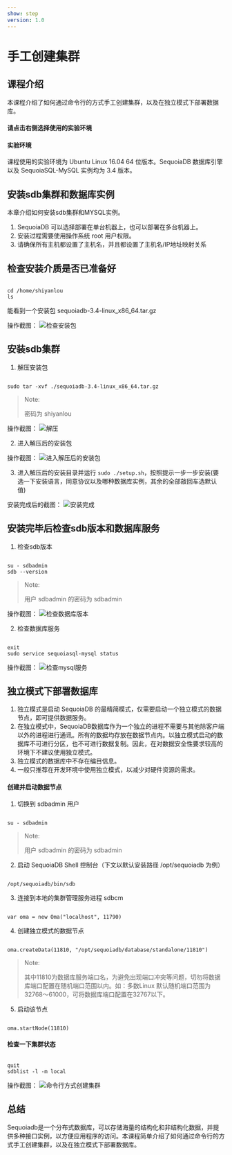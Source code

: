 ```yaml
---
show: step
version: 1.0 
---
```


# 手工创建集群

## 课程介绍

本课程介绍了如何通过命令行的方式手工创建集群，以及在独立模式下部署数据库。

#### 请点击右侧选择使用的实验环境

#### 实验环境
课程使用的实验环境为 Ubuntu Linux 16.04 64 位版本。SequoiaDB 数据库引擎以及 SequoiaSQL-MySQL 实例均为 3.4 版本。



## 安装sdb集群和数据库实例

本章介绍如何安装sdb集群和MYSQL实例。
1) SequoiaDB 可以选择部署在单台机器上，也可以部署在多台机器上。
2) 安装过程需要使用操作系统 root 用户权限。
3) 请确保所有主机都设置了主机名，并且都设置了主机名/IP地址映射关系

##  检查安装介质是否已准备好
```

cd /home/shiyanlou
ls
```
能看到一个安装包 sequoiadb-3.4-linux_x86_64.tar.gz 

操作截图：
![检查安装包](https://doc.shiyanlou.com/courses/1480/1207281/736a2463740a7e973e6ba41207ad9469)


## 安装sdb集群
1) 解压安装包 

```

sudo tar -xvf ./sequoiadb-3.4-linux_x86_64.tar.gz
```

>Note:
>
>密码为 shiyanlou

操作截图：
![解压](https://doc.shiyanlou.com/courses/1480/1207281/da7031717d3b9e7e26f1053e2e91e092)

2) 进入解压后的安装包

操作截图：
![进入解压后的安装包](https://doc.shiyanlou.com/courses/1480/1207281/0b58fada54f66ac97733e3bb1e2c5f47)



3) 进入解压后的安装目录并运行 `sudo ./setup.sh`，按照提示一步一步安装(要选一下安装语言，同意协议以及哪种数据库实例，其余的全部敲回车选默认值)

安装完成后的截图：
![安装完成](https://doc.shiyanlou.com/courses/1480/1207281/590058544bef538f93a9dc0db5d026c8)

## 安装完毕后检查sdb版本和数据库服务
1) 检查sdb版本
```

su - sdbadmin
sdb --version
```

>Note:
>
>用户 sdbadmin 的密码为 sdbadmin

操作截图：
![检查数据库版本](https://doc.shiyanlou.com/courses/1480/1207281/3539105e5381037aa9a3f8444301d6bd)

2) 检查数据库服务 
```

exit
sudo service sequoiasql-mysql status
```

操作截图：
![检查mysql服务](https://doc.shiyanlou.com/courses/1480/1207281/4d707e57609af5ab6a6881c04303496c)


## 独立模式下部署数据库

1) 独立模式是启动 SequoiaDB 的最精简模式，仅需要启动一个独立模式的数据节点，即可提供数据服务。
2) 在独立模式中，SequoiaDB数据库作为一个独立的进程不需要与其他除客户端以外的进程进行通讯。所有的数据均存放在数据节点内。以独立模式启动的数据库不可进行分区，也不可进行数据复制。因此，在对数据安全性要求较高的环境下不建议使用独立模式。 
3) 独立模式的数据库中不存在编目信息。 
4) 一般只推荐在开发环境中使用独立模式，以减少对硬件资源的需求。



#### 创建并启动数据节点
1) 切换到 sdbadmin 用户
```

su - sdbadmin
```

>Note:
>
>用户 sdbadmin 的密码为 sdbadmin



2) 启动 SequoiaDB Shell 控制台（下文以默认安装路径 /opt/sequoiadb 为例）

```

/opt/sequoiadb/bin/sdb
```

3) 连接到本地的集群管理服务进程 sdbcm

```

var oma = new Oma("localhost", 11790)
```

4) 创建独立模式的数据节点

```

oma.createData(11810, "/opt/sequoiadb/database/standalone/11810")
```

>Note:
>
>其中11810为数据库服务端口名，为避免出现端口冲突等问题，切勿将数据库端口配置在随机端口范围以内。如：多数Linux 默认随机端口范围为32768～61000，可将数据库端口配置在32767以下。

5) 启动该节点

```

oma.startNode(11810)
```


#### 检查一下集群状态 

```

quit
sdblist -l -m local
```

操作截图：
![命令行方式创建集群](https://doc.shiyanlou.com/courses/1480/1207281/c75e802689b8d68d3c7ba3ba002665bc)


## 总结

Sequoiadb是一个分布式数据库，可以存储海量的结构化和非结构化数据，并提供多种接口实例，以方便应用程序的访问。本课程简单介绍了如何通过命令行的方式手工创建集群，以及在独立模式下部署数据库。


